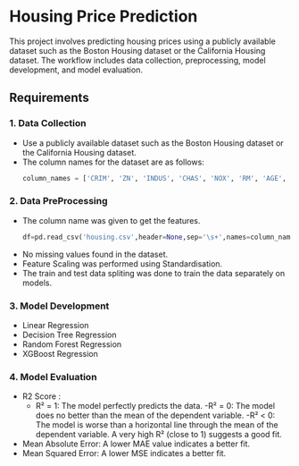 # Housing Price Prediction

This project involves predicting housing prices using a publicly available dataset such as the Boston Housing dataset or the California Housing dataset. The workflow includes data collection, preprocessing, model development, and model evaluation.

## Requirements

### 1. Data Collection
- Use a publicly available dataset such as the Boston Housing dataset or the California Housing dataset.
- The column names for the dataset are as follows:
  ```python
  column_names = ['CRIM', 'ZN', 'INDUS', 'CHAS', 'NOX', 'RM', 'AGE', 'DIS', 'RAD', 'TAX', 'PTRATIO', 'B', 'LSTAT', 'MEDV']
  ```

### 2. Data PreProcessing
- The column name was given to get the features.
  ```python
  df=pd.read_csv('housing.csv',header=None,sep='\s+',names=column_names)
  ```
- No missing values found in the dataset.
- Feature Scaling was performed using Standardisation.
- The train and test data spliting was done to train the data separately on models.

### 3. Model Development
- Linear Regression
- Decision Tree Regression
- Random Forest Regression
- XGBoost Regression

### 4. Model Evaluation
- R2 Score :
  - R² = 1: The model perfectly predicts the data.
  -R² = 0: The model does no better than the mean of the dependent variable.
  -R² < 0: The model is worse than a horizontal line through the mean of the dependent variable.
   A very high R² (close to 1) suggests a good fit.
- Mean Absolute Error:
  A lower MAE value indicates a better fit.
- Mean Squared Error:
  A lower MSE indicates a better fit.

